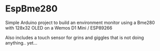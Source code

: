 # EspBme280

Simple Arduino project to build an environment monitor using a Bme280 with 128x32 OLED on a Wemos D1 Mini / ESP89266

Also includes a touch sensor for grins and giggles that is not doing anything.. yet...
